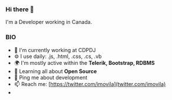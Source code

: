 ### Hi there 👋

I'm a Developer working in Canada.

### BIO

- 🔭 I'm currently working at CDPDJ
- ⚙️ I use daily: .js, .html, .css, .cs, .vb
- 🌍 I'm mostly active within the __Telerik, Bootstrap, RDBMS__
- 🌱 Learning all about __Open Source__
- 💬 Ping me about development
- 📫 Reach me: [https://twitter.com/imovila](twitter.com/imovila)
- 
<!--
**imovila/imovila** is a ✨ _special_ ✨ repository because its `README.md` (this file) appears on your GitHub profile.

Here are some ideas to get you started:

- 🔭 I’m currently working on ...
- 🌱 I’m currently learning ...
- 👯 I’m looking to collaborate on ...
- 🤔 I’m looking for help with ...
- 💬 Ask me about ...
- 📫 How to reach me: ...
- 😄 Pronouns: ...
- ⚡ Fun fact: ...
-->
